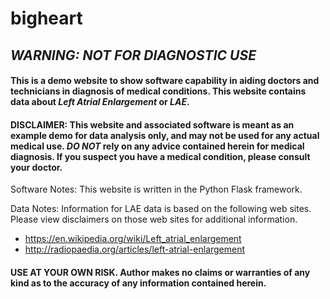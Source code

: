 # bigheart

## *WARNING: NOT FOR DIAGNOSTIC USE*
#### This is a demo website to show software capability in aiding doctors and technicians in diagnosis of medical conditions.  This website contains data about *Left Atrial Enlargement* or *LAE*.  
#### DISCLAIMER: This website and associated software is meant as an example demo for data analysis only, and may not be used for any actual medical use.  *DO NOT* rely on any advice contained herein for medical diagnosis.  If you suspect you have a medical condition, please consult your doctor.

Software Notes: This website is written in the Python Flask framework.

Data Notes: Information for LAE data is based on the following web sites.  Please view disclaimers on those web sites for additional information.
+ https://en.wikipedia.org/wiki/Left_atrial_enlargement
+ http://radiopaedia.org/articles/left-atrial-enlargement

#### USE AT YOUR OWN RISK.  Author makes no claims or warranties of any kind as to the accuracy of any information contained herein.
